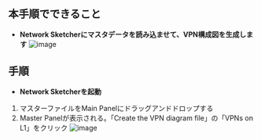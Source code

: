## 本手順でできること
* **Network Sketcherにマスタデータを読み込ませて、VPN構成図を生成します**
![image](https://github.com/cisco-open/network-sketcher/assets/13013736/aa10c548-d044-4215-86f5-224ed65213af)



## 手順
* **Network Sketcherを起動**
1. マスターファイルをMain Panelにドラッグアンドドロップする
1. Master Panelが表示される。「Create the VPN diagram file」の「VPNs on L1」をクリック
![image](https://github.com/cisco-open/network-sketcher/assets/13013736/1c8b4120-ac91-4659-acd0-b6c4d8e63dd5)


